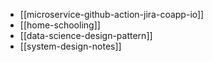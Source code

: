 - [[microservice-github-action-jira-coapp-io]]
- [[home-schooling]]
- [[data-science-design-pattern]]
- [[system-design-notes]]